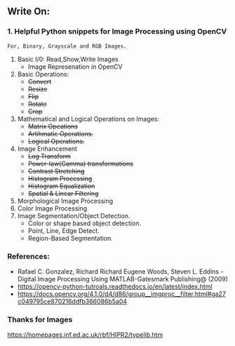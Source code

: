 
## Write On:
### 1. Helpful Python snippets for Image Processing using OpenCV
    For, Binary, Grayscale and RGB Images.
1. Basic I/0: Read,Show,Write Images
    - Image Represenation in OpenCV
2. Basic Operations:
    - ~~Convert~~
    - ~~Resize~~
    - ~~Flip~~
    - ~~Rotate~~
    - ~~Crop~~
3. Mathematical and Logical Operations on Images:
    - ~~Matrix Opeations~~
    - ~~Artihmatic Operations.~~
    - ~~Logical Operations.~~
4. Image Enhancement
    - ~~Log Transform~~
    - ~~Power-law(Gamma) transformations~~
    - ~~Contrast Stretching~~
    - ~~Histogram Processing~~
    - ~~Histogram Equalization~~
    - ~~Spatial & Linear Filtering~~
5. Morphological Image Processing
6. Color Image Processing
7. Image Segmentation/Object Detection.
    - Color or shape based object detection.
    - Point, Line, Edge Detect.
    - Region-Based Segmentation.


### References:
+ Rafael C. Gonzalez, Richard Richard Eugene Woods, Steven L. Eddins - Digital Image Processing Using MATLAB-Gatesmark Publishing@ (2009)
+ https://opencv-python-tutroals.readthedocs.io/en/latest/index.html
+ https://docs.opencv.org/4.1.0/d4/d86/group__imgproc__filter.html#ga27c049795ce870216ddfb366086b5a04

### Thanks for Images
https://homepages.inf.ed.ac.uk/rbf/HIPR2/typelib.htm

